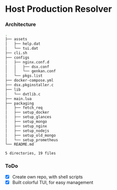 # Host Production Resolver

### Architecture
```sh
.
├── assets
│   ├── help.dat
│   └── tui.dat
├── cli.sh
├── configs
│   ├── nginx.conf.d
│   │   ├── dsx.conf
│   │   └── genkan.conf
│   └── pkgs.list
├── docker-compose.yml
├── dsx.pkginstaller.c
├── lib
│   └── dxtlib.c
├── main.lua
├── packaging
│   ├── fetch_req
│   ├── setup_docker
│   ├── setup_glances
│   ├── setup_mongo
│   ├── setup_nginx
│   ├── setup_nodejs
│   ├── setup_old_mongo
│   └── setup_prometheus
└── README.md

5 directories, 19 files
```

### ToDo

- [x] Create own repo, with shell scripts
- [x] Built colorful TUI, for easy management
